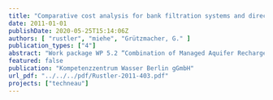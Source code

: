 ```yaml
---
title: "Comparative cost analysis for bank filtration systems and direct surface water use under different boundary conditions"
date: 2011-01-01
publishDate: 2020-05-25T15:14:06Z
authors: [ "rustler", "miehe", "Grützmacher, G." ]
publication_types: ["4"]
abstract: "Work package WP 5.2 “Combination of Managed Aquifer Recharge (MAR) and adjusted conventional treatment processes for an Integrated Water Resources Management“ within the European Project TECHNEAU (“Technology enabled universal access to safe water”) investigates bank filtration (BF) + post-treatment as a MAR technique to provide sustainable and safe drinking water supply to developing and newly industrialised countries. One of the tasks within this work package is to assess the costefficiency of BF systems. For this a comparative cost analysis (CCA) between groundwater waterworks using BF as natural pre-treatment step and surface water treatment plants (SWTPs) is performed. The CCA yielded that, under the assumption of equally low surface water quality, BF systems are more cost-efficient than SWTPs. This result is in line with the general water source priority of water suppliers, which prefer resources with the best water quality and security under the constraint of guaranteeing sufficient water availability. Furthermore the sensitivity analysis confirmed that the natural boundary condition 'pumping rate per production well' has a major impact on the specific total costs of BF systems. Lower pumping rates lead to increasing capital costs for the additional production wells, which are not fully compensated through pumping cost savings and thus lead to increasing total costs. In addition the result of the monitoring scenario clearly confirmed that for this aspect groundwater waterworks have a structural disadvantage compared to surface waterworks. Subsequently, if monitoring costs are taken into account, a higher critical pumping rate per production well is required to exceed the break-even-point. In a nutshell the CCA shall support water supply managers in the complex process of making rational investment decisions. However, since within this analysis only water abstraction and treatment process costs are considered, the CCA does not cover the total cost structure of a waterworks (e.g. costs of building sites). Thus the application of the CCA is only valid if both (i) neglected costs and (ii) benefits are in the same order of magnitude for all alternatives (exception: most cost-efficient alternative provides excess benefits). In case that the above stated prerequisites are not fulfilled, the CCA is only a first step in the economic assessment and more powerful evaluation methods (e.g. cost-benefit analysis) are needed."
featured: false
publication: "Kompetenzzentrum Wasser Berlin gGmbH"
url_pdf: "../../../pdf/Rustler-2011-403.pdf"
projects: ["techneau"]
---
```


